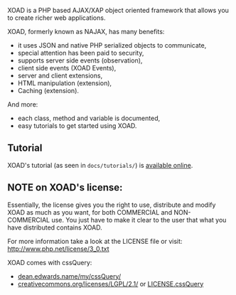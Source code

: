 XOAD is a PHP based AJAX/XAP object oriented framework that allows you to create richer web applications.
 
XOAD, formerly known as NAJAX, has many benefits:

 - it uses JSON and native PHP serialized objects to communicate,
 - special attention has been paid to security,
 - supports server side events (observation),
 - client side events (XOAD Events),
 - server and client extensions,
 - HTML manipulation (extension),
 - Caching (extension).
 
And more:

 - each class, method and variable is documented,
 - easy tutorials to get started using XOAD.

Tutorial
--------

XOAD's tutorial (as seen in `docs/tutorials/`) is [available online](http://stanangeloff.github.com/XOAD/).

NOTE on XOAD's license:
----------------------

Essentially, the license gives you the right to use, distribute and modify
XOAD as much as you want, for both COMMERCIAL and NON-COMMERCIAL use. You
just have to make it clear to the user that what you have distributed
contains XOAD.

For more information take a look at the LICENSE file or visit:
http://www.php.net/license/3_0.txt


XOAD comes with cssQuery:

- [dean.edwards.name/my/cssQuery/](http://dean.edwards.name/my/cssQuery/)
- [creativecommons.org/licenses/LGPL/2.1/](creativecommons.org/licenses/LGPL/2.1/)
   or
  [LICENSE.cssQuery](http://github.com/StanAngeloff/XOAD/blob/master/LICENSE.cssQuery)

